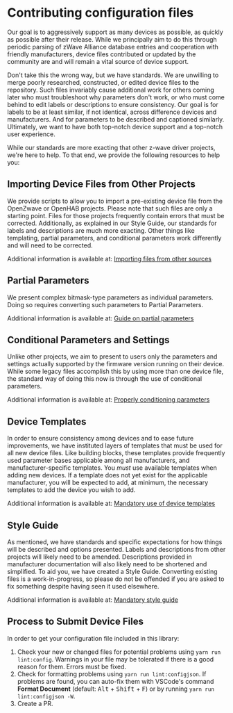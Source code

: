 # Contributing configuration files

Our goal is to aggressively support as many devices as possible, as quickly as possible after their release. While we principally aim to do this through periodic parsing of zWave Alliance database entries and cooperation with friendly manufacturers, device files contributed or updated by the community are and will remain a vital source of device support.

Don't take this the wrong way, but we have standards. We are unwilling to merge poorly researched, constructed, or edited device files to the repository. Such files invariably cause additional work for others coming later who must troubleshoot why parameters don't work, or who must come behind to edit labels or descriptions to ensure consistency. Our goal is for labels to be at least similar, if not identical, across difference devices and manufacturers. And for parameters to be described and captioned similarly. Ultimately, we want to have both top-notch device support and a top-notch user experience.

While our standards are more exacting that other z-wave driver projects, we're here to help. To that end, we provide the following resources to help you:

## Importing Device Files from Other Projects

We provide scripts to allow you to import a pre-existing device file from the OpenZwave or OpenHAB projects. Please note that such files are only a starting point. Files for those projects frequently contain errors that must be corrected. Additionally, as explained in our Style Guide, our standards for labels and descriptions are much more exacting. Other things like templating, partial parameters, and conditional parameters work differently and will need to be corrected.

Additional information is available at: [Importing files from other sources](importing-from-others.md)

## Partial Parameters

We present complex bitmask-type parameters as individual parameters. Doing so requires converting such parameters to Partial Parameters.

Additional information is available at: [Guide on partial parameters](config-files/partial-parameters.md)

## Conditional Parameters and Settings

Unlike other projects, we aim to present to users only the parameters and settings actually supported by the firmware version running on their device. While some legacy files accomplish this by using more than one device file, the standard way of doing this now is through the use of conditional parameters.

Additional information is available at: [Properly conditioning parameters](conditional-parameters.md)

## Device Templates

In order to ensure consistency among devices and to ease future improvements, we have instituted layers of templates that must be used for all new device files. Like building blocks, these templates provide frequently used parameter bases applicable among all manufacturers, and manufacturer-specific templates. You _must_ use available templates when adding new devices. If a template does not yet exist for the applicable manufacturer, you will be expected to add, at minimum, the necessary templates to add the device you wish to add.

Additional information is available at: [Mandatory use of device templates](using-templates.md)

## Style Guide

As mentioned, we have standards and specific expectations for how things will be described and options presented. Labels and descriptions from other projects will likely need to be amended. Descriptions provided in manufacturer documentation will also likely need to be shortened and simplified. To aid you, we have created a Style Guide. Converting existing files is a work-in-progress, so please do not be offended if you are asked to fix something despite having seen it used elsewhere.

Additional information is available at: [Mandatory style guide](style-guide.md)

## Process to Submit Device Files

In order to get your configuration file included in this library:

1. Check your new or changed files for potential problems using `yarn run lint:config`. Warnings in your file may be tolerated if there is a good reason for them. Errors must be fixed.
2. Check for formatting problems using `yarn run lint:configjson`. If problems are found, you can auto-fix them with VSCode's command **Format Document** (default: <kbd>Alt</kbd> + <kbd>Shift</kbd> + <kbd>F</kbd>) or by running `yarn run lint:configjson -W`.
3. Create a PR.
